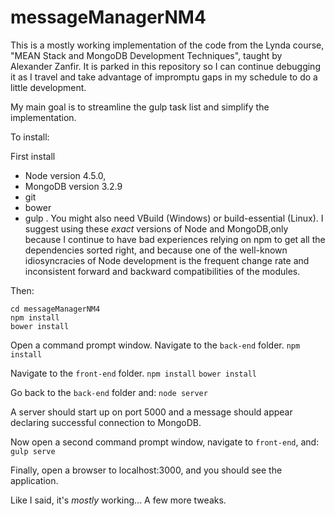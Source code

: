 # messageManagerNM4
This is a mostly working implementation of the code from the Lynda course, "MEAN Stack and MongoDB Development Techniques", 
taught by Alexander Zanfir.  It is parked in this repository so I can continue debugging it as I travel and take advantage of
impromptu gaps in my schedule to do a little development.

My main goal is to streamline the gulp task list and simplify the implementation.

To install:

First install 
* Node version 4.5.0, 
* MongoDB version 3.2.9
* git
* bower
* gulp
. You might also need VBuild (Windows) or build-essential (Linux). 
I suggest using these _exact_ versions of Node and MongoDB,only because I continue to have bad experiences relying on npm to get
all the dependencies sorted right, and because one of the well-known idiosyncracies of Node development is the frequent change 
rate and inconsistent forward and backward compatibilities of the modules.

Then:

```git clone https://github.com/markatango/messageManagerNM4.git
cd messageManagerNM4
npm install
bower install
```
Open a command prompt window. 
Navigate to the ```back-end``` folder.
```npm install```

Navigate to the ```front-end``` folder.
```npm install```
```bower install```

Go back to the ```back-end``` folder and:
```node server```

A server should start up on port 5000 and a message should appear declaring successful connection to MongoDB.

Now open a second command prompt window, navigate to ```front-end```, and:
```gulp serve```

Finally, open a browser to localhost:3000, and you should see the application.

Like I said, it's _mostly_ working...  A few more tweaks.

